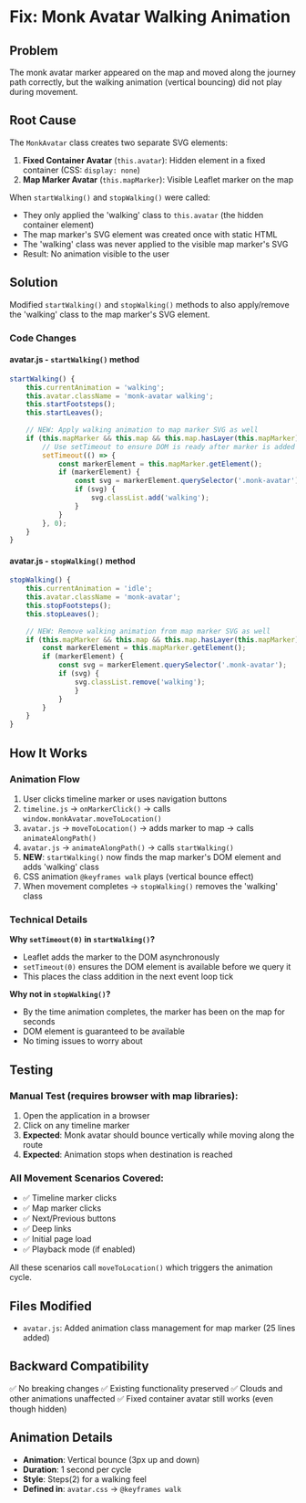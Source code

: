 # Fix: Monk Avatar Walking Animation

## Problem
The monk avatar marker appeared on the map and moved along the journey path correctly, but the walking animation (vertical bouncing) did not play during movement.

## Root Cause
The `MonkAvatar` class creates two separate SVG elements:
1. **Fixed Container Avatar** (`this.avatar`): Hidden element in a fixed container (CSS: `display: none`)
2. **Map Marker Avatar** (`this.mapMarker`): Visible Leaflet marker on the map

When `startWalking()` and `stopWalking()` were called:
- They only applied the 'walking' class to `this.avatar` (the hidden container element)
- The map marker's SVG element was created once with static HTML
- The 'walking' class was never applied to the visible map marker's SVG
- Result: No animation visible to the user

## Solution
Modified `startWalking()` and `stopWalking()` methods to also apply/remove the 'walking' class to the map marker's SVG element.

### Code Changes

#### avatar.js - `startWalking()` method
```javascript
startWalking() {
    this.currentAnimation = 'walking';
    this.avatar.className = 'monk-avatar walking';
    this.startFootsteps();
    this.startLeaves();
    
    // NEW: Apply walking animation to map marker SVG as well
    if (this.mapMarker && this.map && this.map.hasLayer(this.mapMarker)) {
        // Use setTimeout to ensure DOM is ready after marker is added
        setTimeout(() => {
            const markerElement = this.mapMarker.getElement();
            if (markerElement) {
                const svg = markerElement.querySelector('.monk-avatar');
                if (svg) {
                    svg.classList.add('walking');
                }
            }
        }, 0);
    }
}
```

#### avatar.js - `stopWalking()` method
```javascript
stopWalking() {
    this.currentAnimation = 'idle';
    this.avatar.className = 'monk-avatar';
    this.stopFootsteps();
    this.stopLeaves();
    
    // NEW: Remove walking animation from map marker SVG as well
    if (this.mapMarker && this.map && this.map.hasLayer(this.mapMarker)) {
        const markerElement = this.mapMarker.getElement();
        if (markerElement) {
            const svg = markerElement.querySelector('.monk-avatar');
            if (svg) {
                svg.classList.remove('walking');
                }
            }
        }
    }
}
```

## How It Works

### Animation Flow
1. User clicks timeline marker or uses navigation buttons
2. `timeline.js` → `onMarkerClick()` → calls `window.monkAvatar.moveToLocation()`
3. `avatar.js` → `moveToLocation()` → adds marker to map → calls `animateAlongPath()`
4. `avatar.js` → `animateAlongPath()` → calls `startWalking()`
5. **NEW**: `startWalking()` now finds the map marker's DOM element and adds 'walking' class
6. CSS animation `@keyframes walk` plays (vertical bounce effect)
7. When movement completes → `stopWalking()` removes the 'walking' class

### Technical Details

**Why `setTimeout(0)` in `startWalking()`?**
- Leaflet adds the marker to the DOM asynchronously
- `setTimeout(0)` ensures the DOM element is available before we query it
- This places the class addition in the next event loop tick

**Why not in `stopWalking()`?**
- By the time animation completes, the marker has been on the map for seconds
- DOM element is guaranteed to be available
- No timing issues to worry about

## Testing

### Manual Test (requires browser with map libraries):
1. Open the application in a browser
2. Click on any timeline marker
3. **Expected**: Monk avatar should bounce vertically while moving along the route
4. **Expected**: Animation stops when destination is reached

### All Movement Scenarios Covered:
- ✅ Timeline marker clicks
- ✅ Map marker clicks
- ✅ Next/Previous buttons
- ✅ Deep links
- ✅ Initial page load
- ✅ Playback mode (if enabled)

All these scenarios call `moveToLocation()` which triggers the animation cycle.

## Files Modified
- `avatar.js`: Added animation class management for map marker (25 lines added)

## Backward Compatibility
✅ No breaking changes
✅ Existing functionality preserved
✅ Clouds and other animations unaffected
✅ Fixed container avatar still works (even though hidden)

## Animation Details
- **Animation**: Vertical bounce (3px up and down)
- **Duration**: 1 second per cycle
- **Style**: Steps(2) for a walking feel
- **Defined in**: `avatar.css` → `@keyframes walk`
